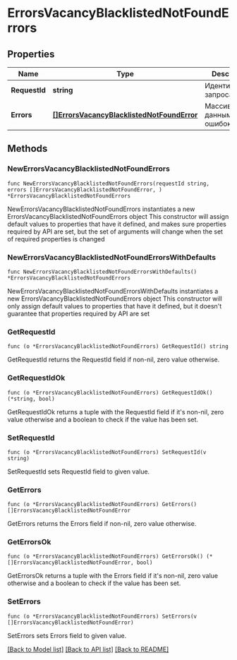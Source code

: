 # ErrorsVacancyBlacklistedNotFoundErrors

## Properties

Name | Type | Description | Notes
------------ | ------------- | ------------- | -------------
**RequestId** | **string** | Идентификатор запроса | 
**Errors** | [**[]ErrorsVacancyBlacklistedNotFoundError**](ErrorsVacancyBlacklistedNotFoundError.md) | Массив с данными ошибок | 

## Methods

### NewErrorsVacancyBlacklistedNotFoundErrors

`func NewErrorsVacancyBlacklistedNotFoundErrors(requestId string, errors []ErrorsVacancyBlacklistedNotFoundError, ) *ErrorsVacancyBlacklistedNotFoundErrors`

NewErrorsVacancyBlacklistedNotFoundErrors instantiates a new ErrorsVacancyBlacklistedNotFoundErrors object
This constructor will assign default values to properties that have it defined,
and makes sure properties required by API are set, but the set of arguments
will change when the set of required properties is changed

### NewErrorsVacancyBlacklistedNotFoundErrorsWithDefaults

`func NewErrorsVacancyBlacklistedNotFoundErrorsWithDefaults() *ErrorsVacancyBlacklistedNotFoundErrors`

NewErrorsVacancyBlacklistedNotFoundErrorsWithDefaults instantiates a new ErrorsVacancyBlacklistedNotFoundErrors object
This constructor will only assign default values to properties that have it defined,
but it doesn't guarantee that properties required by API are set

### GetRequestId

`func (o *ErrorsVacancyBlacklistedNotFoundErrors) GetRequestId() string`

GetRequestId returns the RequestId field if non-nil, zero value otherwise.

### GetRequestIdOk

`func (o *ErrorsVacancyBlacklistedNotFoundErrors) GetRequestIdOk() (*string, bool)`

GetRequestIdOk returns a tuple with the RequestId field if it's non-nil, zero value otherwise
and a boolean to check if the value has been set.

### SetRequestId

`func (o *ErrorsVacancyBlacklistedNotFoundErrors) SetRequestId(v string)`

SetRequestId sets RequestId field to given value.


### GetErrors

`func (o *ErrorsVacancyBlacklistedNotFoundErrors) GetErrors() []ErrorsVacancyBlacklistedNotFoundError`

GetErrors returns the Errors field if non-nil, zero value otherwise.

### GetErrorsOk

`func (o *ErrorsVacancyBlacklistedNotFoundErrors) GetErrorsOk() (*[]ErrorsVacancyBlacklistedNotFoundError, bool)`

GetErrorsOk returns a tuple with the Errors field if it's non-nil, zero value otherwise
and a boolean to check if the value has been set.

### SetErrors

`func (o *ErrorsVacancyBlacklistedNotFoundErrors) SetErrors(v []ErrorsVacancyBlacklistedNotFoundError)`

SetErrors sets Errors field to given value.



[[Back to Model list]](../README.md#documentation-for-models) [[Back to API list]](../README.md#documentation-for-api-endpoints) [[Back to README]](../README.md)


